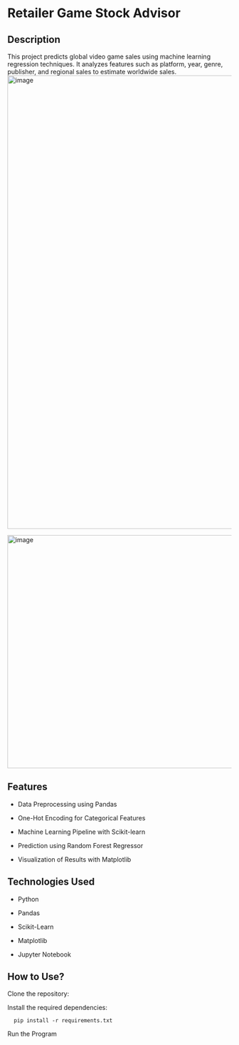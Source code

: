 # Retailer Game Stock Advisor

## Description
This project predicts global video game sales using machine learning regression techniques. It analyzes features such as platform, year, genre, publisher, and regional sales to estimate worldwide sales.
<img width="1918" height="1017" alt="image" src="https://github.com/user-attachments/assets/90d958c4-b187-43f9-823f-0e0142b0c505" />

<img width="1173" height="523" alt="image" src="https://github.com/user-attachments/assets/aa6e8eba-43e6-4dd2-bff9-d98b460a0b3a" />

## Features

- Data Preprocessing using Pandas

- One-Hot Encoding for Categorical Features

- Machine Learning Pipeline with Scikit-learn

- Prediction using Random Forest Regressor

- Visualization of Results with Matplotlib

## Technologies Used

- Python

-  Pandas

-  Scikit-Learn

-  Matplotlib

- Jupyter Notebook

## How to Use?

Clone the repository:

Install the required dependencies:

  ````
    pip install -r requirements.txt
  ````


Run the Program


